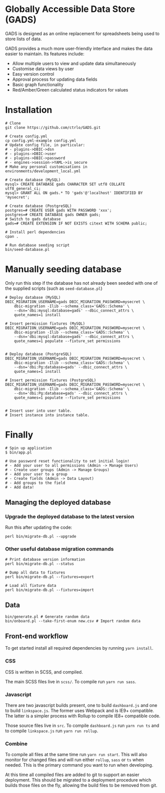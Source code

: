 Globally Accessible Data Store (GADS)
=====================================

GADS is designed as an online replacement for spreadsheets being used to store lists of data.

GADS provides a much more user-friendly interface and makes the data easier to maintain. Its features include:

- Allow multiple users to view and update data simultaneously
- Customise data views by user
- Easy version control
- Approval process for updating data fields
- Basic graph functionality
- Red/Amber/Green calculated status indicators for values

# Installation

```
# Clone
git clone https://github.com/ctrlo/GADS.git

# Create config.yml
cp config.yml-example config.yml
# Update config file, in particular:
# - plugins->DBIC->dsn
# - plugins->DBIC->user
# - plugins->DBIC->password
# - engines->session->YAML->is_secure
# Make any personal customisations in environments/development_local.yml

# Create database (MySQL)
mysql> CREATE DATABASE gads CHARACTER SET utf8 COLLATE utf8_general_ci;
mysql> GRANT ALL ON gads.* TO 'gads'@'localhost' IDENTIFIED BY 'mysecret';

# Create database (PostgreSQL)
postgres=# CREATE USER gads WITH PASSWORD 'xxx';
postgres=# CREATE DATABASE gads OWNER gads;
# Switch to gads database
gads=# CREATE EXTENSION IF NOT EXISTS citext WITH SCHEMA public;

# Install perl dependencies
cpan .

# Run database seeding script
bin/seed-database.pl
```

# Manually seeding database

Only run this step if the database has not already been seeded with one of the
supplied scripts (such as ```seed-database.pl```)

```
# Deploy database (MySQL)
DBIC_MIGRATION_USERNAME=gads DBIC_MIGRATION_PASSWORD=mysecret \
    dbic-migration -Ilib --schema_class='GADS::Schema' \
    --dsn='dbi:mysql:database=gads' --dbic_connect_attrs \
    quote_names=1 install

# Insert permission fixtures (MySQL)
DBIC_MIGRATION_USERNAME=gads DBIC_MIGRATION_PASSWORD=mysecret \
    dbic-migration -Ilib --schema_class='GADS::Schema' \
    --dsn='dbi:mysql:database=gads' --dbic_connect_attrs \
    quote_names=1 populate --fixture_set permissions


# Deploy database (PostgreSQL)
DBIC_MIGRATION_USERNAME=gads DBIC_MIGRATION_PASSWORD=mysecret \
    dbic-migration -Ilib --schema_class='GADS::Schema' \
    --dsn='dbi:Pg:database=gads' --dbic_connect_attrs \
    quote_names=1 install

# Insert permission fixtures (PostgreSQL)
DBIC_MIGRATION_USERNAME=gads DBIC_MIGRATION_PASSWORD=mysecret \
    dbic-migration -Ilib --schema_class='GADS::Schema' \
    --dsn='dbi:Pg:database=gads' --dbic_connect_attrs \
    quote_names=1 populate --fixture_set permissions


# Insert user into user table.
# Insert instance into instance table.
```

# Finally

```
# Spin up application
$ bin/app.pl

# Use password reset functionality to set initial login!
# - Add your user to all permissions (Admin -> Manage Users)
# - Create user groups (Admin -> Manage Groups)
# - Add your user to a group
# - Create fields (Admin -> Data Layout)
# - Add groups to the field
# - Add data!
```

## Managing the deployed database

### Upgrade the deployed database to the latest version

Run this after updating the code:

`perl bin/migrate-db.pl --upgrade`

### Other useful database migration commands

```
# Print database version information
perl bin/migrate-db.pl --status

# Dump all data to fixtures
perl bin/migrate-db.pl --fixtures=export

# Load all fixture data
perl bin/migrate-db.pl --fixtures=import
```

## Data
```
bin/generate.pl # Generate random data
bin/onboard.pl --take-first-enum new.csv # Import random data
```

## Front-end workflow
To get started install all required dependencies by running `yarn install`.

### CSS
CSS is written in SCSS, and compiled.

The main SCSS files live in `scss/`. To compile run `yarn run sass`.

### Javascript
There are two javascript builds present, one to build `dashboard.js` and one to build
`linkspace.js`. The former uses Webpack and is IE9+ compatible. The latter is a simpler
process with Rollup to compile IE8+ compatible code.

Those source files live in `src`. To compile `dashboard.js` run `yarn run ts` and to compile
`linkspace.js` run `yarn run rollup`.

### Combine
To compile all files at the same time run `yarn run start`. This will also monitor for changed
files and will run either `rollup`, `sass` or `ts` when needed. This is the primary command
you want to run when developing.

At this time all compiled files are added to git to support an easier deployment. This should be
migrated to a deployment procedure which builds those files on the fly, allowing the build files
to be removed from git.
